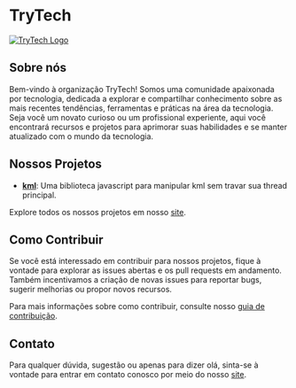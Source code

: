 # TryTech

[![TryTech Logo](https://avatars.githubusercontent.com/u/135709718?s=96&v=4)](https://trytech.app/)

## Sobre nós

Bem-vindo à organização TryTech! Somos uma comunidade apaixonada por tecnologia, dedicada a explorar e compartilhar conhecimento sobre as mais recentes tendências, ferramentas e práticas na área da tecnologia. Seja você um novato curioso ou um profissional experiente, aqui você encontrará recursos e projetos para aprimorar suas habilidades e se manter atualizado com o mundo da tecnologia.

## Nossos Projetos

- **[kml](https://github.com/TryTech/kml)**: Uma biblioteca javascript para manipular kml sem travar sua thread principal.

Explore todos os nossos projetos em nosso [site](https://trytech.app/).

## Como Contribuir

Se você está interessado em contribuir para nossos projetos, fique à vontade para explorar as issues abertas e os pull requests em andamento. Também incentivamos a criação de novas issues para reportar bugs, sugerir melhorias ou propor novos recursos.

Para mais informações sobre como contribuir, consulte nosso [guia de contribuição](CONTRIBUTING.md).

## Contato

Para qualquer dúvida, sugestão ou apenas para dizer olá, sinta-se à vontade para entrar em contato conosco por meio do nosso [site](https://trytech.app/contact).
